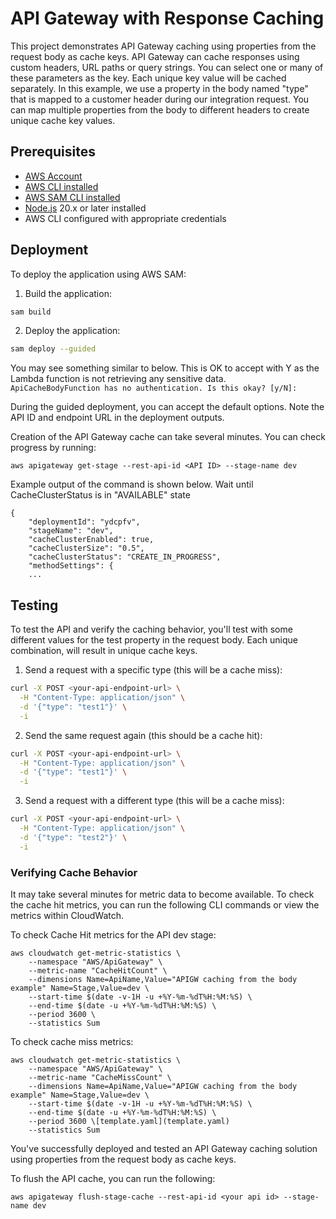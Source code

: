 # API Gateway with Response Caching

This project demonstrates API Gateway caching using properties from the request body as cache keys.  API Gateway can cache responses using custom headers, URL paths or query strings.  You can select one or many of these parameters as the key.  Each unique key value will be cached separately.  In this example, we use a property in the body named "type" that is mapped to a customer header during our integration request.  You can map multiple properties from the body to different headers to create unique cache key values.  

## Prerequisites

- [AWS Account](https://docs.aws.amazon.com/accounts/latest/reference/manage-acct-creating.html)
- [AWS CLI installed](https://docs.aws.amazon.com/cli/latest/userguide/getting-started-install.html) 
- [AWS SAM CLI installed](https://docs.aws.amazon.com/serverless-application-model/latest/developerguide/install-sam-cli.html)
- [Node.js](https://nodejs.org/en/download) 20.x or later installed
- AWS CLI configured with appropriate credentials

## Deployment

To deploy the application using AWS SAM:

1. Build the application:
```bash
sam build
```

2. Deploy the application:
```bash
sam deploy --guided
```

You may see something similar to below.  This is OK to accept with Y as the Lambda function is not retrieving any sensitive data.  
```ApiCacheBodyFunction has no authentication. Is this okay? [y/N]: ```

During the guided deployment, you can accept the default options. Note the API ID and endpoint URL in the deployment outputs.

Creation of the API Gateway cache can take several minutes.  You can check progress by running: 
```
aws apigateway get-stage --rest-api-id <API ID> --stage-name dev
```

Example output of the command is shown below.  Wait until CacheClusterStatus is in "AVAILABLE" state
```
{
    "deploymentId": "ydcpfv",
    "stageName": "dev",
    "cacheClusterEnabled": true,
    "cacheClusterSize": "0.5",
    "cacheClusterStatus": "CREATE_IN_PROGRESS",
    "methodSettings": {
    ...
```

## Testing

To test the API and verify the caching behavior, you'll test with some different values for the test property in the request body.  Each unique combination, will result in unique cache keys.  

1. Send a request with a specific type (this will be a cache miss):
```bash
curl -X POST <your-api-endpoint-url> \
  -H "Content-Type: application/json" \
  -d '{"type": "test1"}' \
  -i
```

2. Send the same request again (this should be a cache hit):
```bash
curl -X POST <your-api-endpoint-url> \
  -H "Content-Type: application/json" \
  -d '{"type": "test1"}' \
  -i
```

3. Send a request with a different type (this will be a cache miss):
```bash
curl -X POST <your-api-endpoint-url> \
  -H "Content-Type: application/json" \
  -d '{"type": "test2"}' \
  -i
```

### Verifying Cache Behavior

It may take several minutes for metric data to become available.  To check the cache hit metrics, you can run the following CLI commands or view the metrics within CloudWatch.  

To check Cache Hit metrics for the API dev stage: 
```
aws cloudwatch get-metric-statistics \
    --namespace "AWS/ApiGateway" \
    --metric-name "CacheHitCount" \
    --dimensions Name=ApiName,Value="APIGW caching from the body example" Name=Stage,Value=dev \
    --start-time $(date -v-1H -u +%Y-%m-%dT%H:%M:%S) \
    --end-time $(date -u +%Y-%m-%dT%H:%M:%S) \
    --period 3600 \
    --statistics Sum
```

To check cache miss metrics: 
```
aws cloudwatch get-metric-statistics \
    --namespace "AWS/ApiGateway" \
    --metric-name "CacheMissCount" \
    --dimensions Name=ApiName,Value="APIGW caching from the body example" Name=Stage,Value=dev \
    --start-time $(date -v-1H -u +%Y-%m-%dT%H:%M:%S) \
    --end-time $(date -u +%Y-%m-%dT%H:%M:%S) \
    --period 3600 \[template.yaml](template.yaml)
    --statistics Sum
```

You've successfully deployed and tested an API Gateway caching solution using properties from the request body as cache keys.   

To flush the API cache, you can run the following: 
```
aws apigateway flush-stage-cache --rest-api-id <your api id> --stage-name dev

```